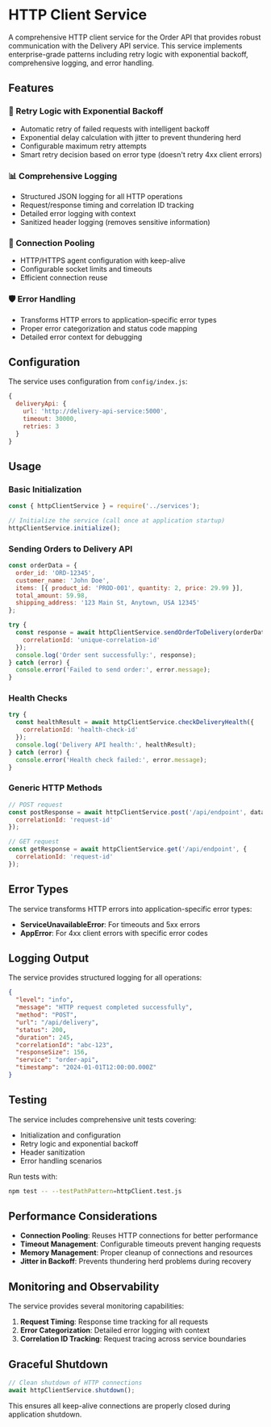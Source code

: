 # HTTP Client Service

A comprehensive HTTP client service for the Order API that provides robust communication with the Delivery API service. This service implements enterprise-grade patterns including retry logic with exponential backoff, comprehensive logging, and error handling.

## Features

### 🔁 Retry Logic with Exponential Backoff
- Automatic retry of failed requests with intelligent backoff
- Exponential delay calculation with jitter to prevent thundering herd
- Configurable maximum retry attempts
- Smart retry decision based on error type (doesn't retry 4xx client errors)

### 📊 Comprehensive Logging
- Structured JSON logging for all HTTP operations
- Request/response timing and correlation ID tracking
- Detailed error logging with context
- Sanitized header logging (removes sensitive information)

### 🔗 Connection Pooling
- HTTP/HTTPS agent configuration with keep-alive
- Configurable socket limits and timeouts
- Efficient connection reuse

### 🛡️ Error Handling
- Transforms HTTP errors to application-specific error types
- Proper error categorization and status code mapping
- Detailed error context for debugging

## Configuration

The service uses configuration from `config/index.js`:

```javascript
{
  deliveryApi: {
    url: 'http://delivery-api-service:5000',
    timeout: 30000,
    retries: 3
  }
}
```

## Usage

### Basic Initialization

```javascript
const { httpClientService } = require('../services');

// Initialize the service (call once at application startup)
httpClientService.initialize();
```

### Sending Orders to Delivery API

```javascript
const orderData = {
  order_id: 'ORD-12345',
  customer_name: 'John Doe',
  items: [{ product_id: 'PROD-001', quantity: 2, price: 29.99 }],
  total_amount: 59.98,
  shipping_address: '123 Main St, Anytown, USA 12345'
};

try {
  const response = await httpClientService.sendOrderToDelivery(orderData, {
    correlationId: 'unique-correlation-id'
  });
  console.log('Order sent successfully:', response);
} catch (error) {
  console.error('Failed to send order:', error.message);
}
```

### Health Checks

```javascript
try {
  const healthResult = await httpClientService.checkDeliveryHealth({
    correlationId: 'health-check-id'
  });
  console.log('Delivery API health:', healthResult);
} catch (error) {
  console.error('Health check failed:', error.message);
}
```

### Generic HTTP Methods

```javascript
// POST request
const postResponse = await httpClientService.post('/api/endpoint', data, {
  correlationId: 'request-id'
});

// GET request
const getResponse = await httpClientService.get('/api/endpoint', {
  correlationId: 'request-id'
});
```

## Error Types

The service transforms HTTP errors into application-specific error types:

- **ServiceUnavailableError**: For timeouts and 5xx errors
- **AppError**: For 4xx client errors with specific error codes

## Logging Output

The service provides structured logging for all operations:

```json
{
  "level": "info",
  "message": "HTTP request completed successfully",
  "method": "POST",
  "url": "/api/delivery",
  "status": 200,
  "duration": 245,
  "correlationId": "abc-123",
  "responseSize": 156,
  "service": "order-api",
  "timestamp": "2024-01-01T12:00:00.000Z"
}
```

## Testing

The service includes comprehensive unit tests covering:

- Initialization and configuration
- Retry logic and exponential backoff
- Header sanitization
- Error handling scenarios

Run tests with:
```bash
npm test -- --testPathPattern=httpClient.test.js
```

## Performance Considerations

- **Connection Pooling**: Reuses HTTP connections for better performance
- **Timeout Management**: Configurable timeouts prevent hanging requests
- **Memory Management**: Proper cleanup of connections and resources
- **Jitter in Backoff**: Prevents thundering herd problems during recovery

## Monitoring and Observability

The service provides several monitoring capabilities:

1. **Request Timing**: Response time tracking for all requests
2. **Error Categorization**: Detailed error logging with context
3. **Correlation ID Tracking**: Request tracing across service boundaries

## Graceful Shutdown

```javascript
// Clean shutdown of HTTP connections
await httpClientService.shutdown();
```

This ensures all keep-alive connections are properly closed during application shutdown.